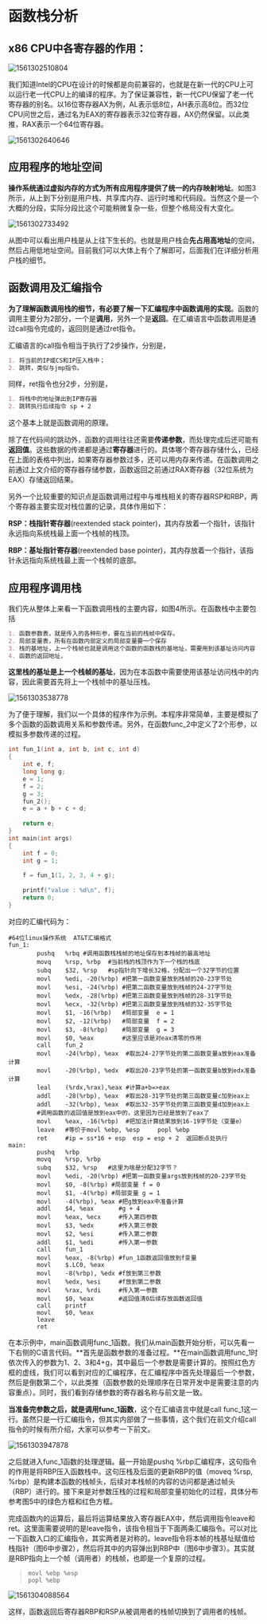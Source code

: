 # 函数栈分析

## x86 CPU中各寄存器的作用：

![1561302510804](D:\A_目标！！！\笔记\操作系统\pic\1561302505(1).png)

我们知道Intel的CPU在设计的时候都是向前兼容的，也就是在新一代的CPU上可以运行老一代CPU上的编译的程序。为了保证兼容性，新一代CPU保留了老一代寄存器的别名。以16位寄存器AX为例，AL表示低8位，AH表示高8位。而32位CPU问世之后，通过名为EAX的寄存器表示32位寄存器，AX仍然保留。以此类推，RAX表示一个64位寄存器。

![1561302640646](D:\A_目标！！！\笔记\操作系统\pic\1561302640646.png)

## 应用程序的地址空间

**操作系统通过虚拟内存的方式为所有应用程序提供了统一的内存映射地址**。如图3所示，从上到下分别是用户栈、共享库内存、运行时堆和代码段。当然这个是一个大概的分段，实际分段比这个可能稍微复杂一些，但整个格局没有大变化。

![1561302733492](D:\A_目标！！！\笔记\操作系统\pic\1561302733492.png)



从图中可以看出用户栈是从上往下生长的。也就是用户栈会**先占用高地址**的空间，然后占用低地址空间。目前我们可以大体上有个了解即可，后面我们在详细分析用户栈的细节。

## 函数调用及汇编指令

**为了理解函数调用栈的细节，有必要了解一下汇编程序中函数调用的实现**。函数的调用主要分为2部分，一个是**调用**，另外一个是**返回**。在汇编语言中函数调用是通过call指令完成的，返回则是通过ret指令。

汇编语言的call指令相当于执行了2步操作，分别是，

```markdown
1. 将当前的IP或CS和IP压入栈中； 
2. 跳转，类似与jmp指令。
```

同样，ret指令也分2步，分别是，

```markdown
1. 将栈中的地址弹出到IP寄存器
2. 跳转执行后续指令 sp + 2
```

这个基本上就是函数调用的原理。

除了在代码间的跳动外，函数的调用往往还需要**传递参数**，而处理完成后还可能有**返回值**。这些数据的传递都是通过**寄存器**进行的。具体哪个寄存器存储什么，已经在上面的表格中列出，如果寄存器参数过多，还可以用内存来传递。在函数调用之前通过上文介绍的寄存器存储参数，函数返回之前通过RAX寄存器（32位系统为EAX）存储返回结果。

另外一个比较重要的知识点是函数调用过程中与堆栈相关的寄存器RSP和RBP，两个寄存器主要实现对栈位置的记录，具体作用如下：

**RSP：栈指针寄存器**(reextended stack pointer)，其内存放着一个指针，该指针永远指向系统栈最上面一个栈帧的栈顶。

**RBP：基址指针寄存器**(reextended base pointer)，其内存放着一个指针，该指针永远指向系统栈最上面一个栈帧的底部。



## 应用程序调用栈

我们先从整体上来看一下函数调用栈的主要内容，如图4所示。在函数栈中主要包括

```markdown
1. 函数参数表，就是传入的各种形参，要在当前的栈帧中保存。
2. 局部变量表，所有在函数内部定义的局部变量要一个保存
3. 栈的基地址，上一个栈帧也就是调用这个函数的函数栈的基地址，需要用到该基址访问内容
4. 函数的返回地址，
```

**这里栈的基址是上一个栈帧的基址**，因为在本函数中需要使用该基址访问栈中的内容，因此需要首先将上一个栈帧中的基址压栈。

![1561303538778](D:\A_目标！！！\笔记\操作系统\pic\1561303538778.png)

为了便于理解，我们以一个具体的程序作为示例。本程序非常简单，主要是模拟了多个函数的函数调用关系和参数传递。另外，在函数func_2中定义了2个形参，以模拟多参数传递的过程。

```c
int fun_1(int a, int b, int c, int d)
{
    int e, f;
    long long g;
    e = 1;
    f = 2;
    g = 3;
    fun_2();
    e = a + b + c + d;
    
    return e;
}
int main(int args)
{
    int f = 0;
    int g = 1;
    
    f = fun_1(1, 2, 3, 4 + g);
    
    printf("value : %d\n", f);
    return 0;
}
```

对应的汇编代码为：

```assembly
#64位linux操作系统  AT&T汇编格式 
fun_1:
		pushq	%rbq #调用函数栈栈帧的地址保存到本栈帧的最高地址
		movq	%rsp, %rbp  #当前栈的栈顶作为下一个栈的栈底
		subq	$32, %rsp   #sp指针向下增长32格，分配出一个32字节的位置
		movl	%edi, -20(%rbp) #把第一函数变量放到栈帧的20-23字节处
		movl	%esi, -24(%rbp) #把第二函数变量放到栈帧的24-27字节处
		movl	%edx, -28(%rbp) #把第三函数变量放到栈帧的28-31字节处
		movl	%ecx, -32(%rbp) #把第三函数变量放到栈帧的32-35字节处
		movl	$1, -16(%rbp)   #局部变量  e = 1
		movl	$2, -12(%rbp)   #局部变量  f = 2
		movl 	$3, -8(%rbp)    #局部变量  g = 3
		movl	$0, %eax        #这里应该是对eax清零的作用
        call	fun_2
        movl 	-24(%rbp), %eax  #取出24-27字节处的第二函数变量a放到eax准备计算
        movl 	-20(%rbp), %edx  #取出20-23字节处的第一函数变量b放到edx准备计算
        leal	(%rdx,%rax),%eax #计算a+b=>eax
        addl 	-28(%rbp), %eax  #取出28-31字节处的第三函数变量c加到eax上
        addl 	-32(%rbp), %eax  #取出32-35字节处的第三函数变量d加到eax上
        #调用函数的返回值是放到eax中的，这里因为已经是放到了eax了
        movl	%eax, -16(%rbp)  #把加法计算结果放到16-19字节处（变量e）
        leave	#等价于movl %ebp, %esp 	popl %ebp
        ret 	#ip = ss*16 + esp  esp = esp + 2  返回断点处执行
main:
		pushq	%rbp
		movq	%rsp, %rbp
		subq	$32, %rsp   #这里为啥是分配32字节？
		movl	%edi, -20(%rbp) #把第一函数变量args放到栈帧的20-23字节处
		movl	$0, -8(%rbp) #局部变量 f = 0
		movl	$1, -4(%rbp) #局部变量 g = 1
		movl	-4(%rbp), %eax #把g放到eax中准备计算
		addl	$4, %eax       #g + 4
		movl	%eax, %ecx	   #传入第四参数
		movl	$3, %edx	   #传入第三参数
		movl	$2, %esi	   #传入第二参数
		addl	$1, %edi	   #传入第一参数
		call	fun_1
		movl	%eax, -8(%rbp) #fun_1函数返回值放到f变量
		movl	$.LC0, %eax
		movl	-8(%rbp), %edx #f放到第三参数
		movl	%edx, %esi     #f放到第二参数
		movl	%rax, %rdi     #传入第一参数
		movl	$0, %eax	   #返回值清0后续存放函数返回值
		call    printf
		movl	$0, %eax
		leave
		ret      
```

在本示例中，main函数调用func_1函数。我们从main函数开始分析，可以先看一下右侧的C语言代码。**首先是函数参数的准备过程。**在main函数调用func_1时依次传入的参数为1、2、3和4+g，其中最后一个参数是需要计算的。按照红色方框的虚线，我们可以看到对应的汇编程序，在汇编程序中首先处理最后一个参数，然后是倒数第二个，以此类推（函数参数的处理顺序在日常开发中是需要注意的内容重点）。同时，我们看到存储参数的寄存器名称与前文是一致。

**当准备完参数之后，就是调用func_1函数**，这个在汇编语言中就是call func_1这一行。虽然只是一行汇编指令，但其实内部做了一些事情，这个我们在前文介绍call指令的时候有所介绍，大家可以参考一下前文。

![1561303947878](D:\A_目标！！！\笔记\操作系统\pic\1561303947878.png)

之后就进入func_1函数的处理逻辑。最一开始是pushq %rbp汇编程序，这句指令的作用是将RBP压入函数栈中。这句压栈及后面的更新RBP的值（moveq %rsp, %rbp）是构建本函数的栈帧头，后续对本栈帧的内容的访问都是通过帧头（RBP）进行的。接下来是对参数压栈的过程和局部变量初始化的过程，具体分布参考图5中的绿色方框和红色方框。

完成函数内的运算后，最后将运算结果放入寄存器EAX中，然后调用指令leave和ret。这里面需要说明的是leave指令，该指令相当于下面两条汇编指令。可以对比一下函数入口的汇编指令，其实两者是对称的。leave指令将本帧的栈基址赋值给栈指针（图6中步骤2），然后将其中的内容弹出到RBP中（图6中步骤3）。其实就是RBP指向上一个帧（调用者）的栈帧，也即是一个复原的过程。

>```assembly
>movl %ebp %esp
>popl %ebp
>```

![1561304088564](D:\A_目标！！！\笔记\操作系统\pic\1561304088564.png)

这样，函数返回后寄存器RBP和RSP从被调用者的栈帧切换到了调用者的栈帧。